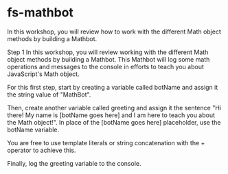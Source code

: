 # fs-mathbot

In this workshop, you will review how to work with the different Math object methods by building a Mathbot.

Step 1
In this workshop, you will review working with the different Math object methods by building a Mathbot. This Mathbot will log some math operations and messages to the console in efforts to teach you about JavaScript's Math object.

For this first step, start by creating a variable called botName and assign it the string value of "MathBot".

Then, create another variable called greeting and assign it the sentence "Hi there! My name is [botName goes here] and I am here to teach you about the Math object!". In place of the [botName goes here] placeholder, use the botName variable.

You are free to use template literals or string concatenation with the + operator to achieve this.

Finally, log the greeting variable to the console.